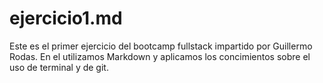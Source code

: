 # ejercicio1.md

Este es el primer ejercicio del bootcamp fullstack impartido por Guillermo Rodas.
En el utilizamos Markdown y aplicamos los concimientos sobre el uso de terminal y de git.
